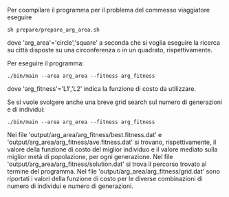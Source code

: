 Per coompilare il programma per il problema del commesso viaggiatore eseguire

	sh prepare/prepare_arg_area.sh
dove 'arg_area'='circle','square' a seconda che si voglia eseguire la ricerca su città disposte su una circonferenza o 
in un quadrato, rispettivamente.

Per eseguire il programma:

	./bin/main --area arg_area --fitness arg_fitness
dove 'arg_fitness'='L1','L2' indica la funzione di costo da utilizzare.

Se si vuole svolgere anche una breve grid search sul numero di generazioni e di individui:
	
	./bin/main --area arg_area --fitness arg_fitness
Nei file 'output/arg_area/arg_fitness/best.fitness.dat' e 'output/arg_area/arg_fitness/ave.fitness.dat' si trovano, rispettivamente,
il valore della funzione di costo del miglior individuo e il valore mediato sulla miglior metà di popolazione, per ogni generazione.
Nel file 'output/arg_area/arg_fitness/solution.dat' si trova il percorso trovato al termine del programma.
Nel file 'output/arg_area/arg_fitness/grid.dat' sono riportati i valori della funzione di costo per le diverse combinazioni
di numero di individui e numero di generazioni.
